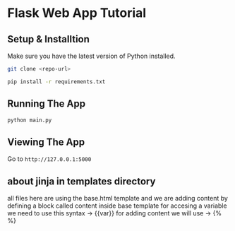 # Flask Web App Tutorial

## Setup & Installtion

Make sure you have the latest version of Python installed.

```bash
git clone <repo-url>
```

```bash
pip install -r requirements.txt
```

## Running The App

```bash
python main.py
```

## Viewing The App

Go to `http://127.0.0.1:5000`

## about jinja in templates directory
all files here are using the base.html template and we are adding content by defining a block called content inside base template
for accesing a variable we need  to use this syntax -> {{var}}
for adding content we will use -> {% %}